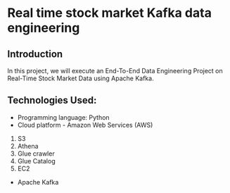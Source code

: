 # Real time stock market Kafka data engineering
## Introduction 
In this project, we will execute an End-To-End Data Engineering Project on Real-Time Stock Market Data using Apache Kafka.

## Technologies Used:
- Programming language: Python
- Cloud platform - Amazon Web Services (AWS)
1. S3
2. Athena
3. Glue crawler
4. Glue Catalog
5. EC2
- Apache Kafka
